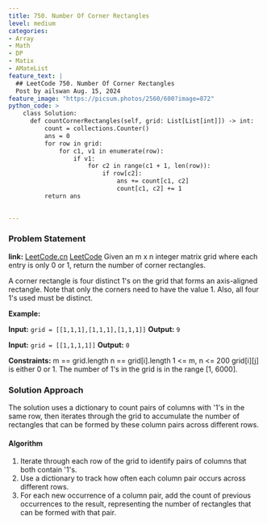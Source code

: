 ```yaml
---
title: 750. Number Of Corner Rectangles
level: medium
categories:
- Array
- Math
- DP
- Matix
- AMateList
feature_text: |
  ## LeetCode 750. Number Of Corner Rectangles
  Post by ailswan Aug. 15, 2024
feature_image: "https://picsum.photos/2560/600?image=872"
python_code: >
    class Solution:
      def countCornerRectangles(self, grid: List[List[int]]) -> int:
          count = collections.Counter()
          ans = 0
          for row in grid:
              for c1, v1 in enumerate(row):
                  if v1:
                      for c2 in range(c1 + 1, len(row)):
                          if row[c2]:
                              ans += count[c1, c2]
                              count[c1, c2] += 1
          return ans
      

---
```


### Problem Statement
**link:**
[LeetCode.cn](https://leetcode.cn/problems/number-of-corner-rectangles/)
[LeetCode](https://leetcode.com/number-of-corner-rectangles/)
Given an m x n integer matrix grid where each entry is only 0 or 1, return the number of corner rectangles.

A corner rectangle is four distinct 1's on the grid that forms an axis-aligned rectangle. Note that only the corners need to have the value 1. Also, all four 1's used must be distinct.

**Example:**

**Input:** `grid = [[1,1,1],[1,1,1],[1,1,1]]`
**Output:** `9`

**Input:** `grid = [[1,1,1,1]]`
**Output:** `0`

**Constraints:**
m == grid.length
n == grid[i].length
1 <= m, n <= 200
grid[i][j] is either 0 or 1.
The number of 1's in the grid is in the range [1, 6000].
 
### Solution Approach
The solution uses a dictionary to count pairs of columns with '1's in the same row, then iterates through the grid to accumulate the number of rectangles that can be formed by these column pairs across different rows.

#### Algorithm
1. Iterate through each row of the grid to identify pairs of columns that both contain '1's.
2. Use a dictionary to track how often each column pair occurs across different rows.
3. For each new occurrence of a column pair, add the count of previous occurrences to the result, representing the number of rectangles that can be formed with that pair.